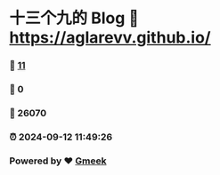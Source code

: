 # 十三个九的 Blog :link: https://aglarevv.github.io/ 
### :page_facing_up: [11](https://aglarevv.github.io//tag.html) 
### :speech_balloon: 0 
### :hibiscus: 26070 
### :alarm_clock: 2024-09-12 11:49:26 
### Powered by :heart: [Gmeek](https://github.com/Meekdai/Gmeek)
